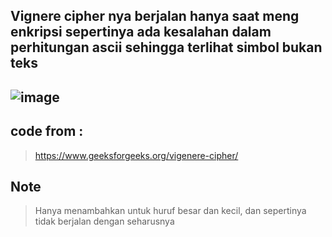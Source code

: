 ## Vignere cipher nya berjalan hanya saat meng enkripsi sepertinya ada kesalahan dalam perhitungan ascii sehingga terlihat simbol bukan teks
![image](https://user-images.githubusercontent.com/77962920/194985079-36b4557a-14eb-49ee-a87c-72a007005c93.png)
---
## code from :
> https://www.geeksforgeeks.org/vigenere-cipher/

## Note
> Hanya menambahkan untuk huruf besar dan kecil, dan sepertinya tidak berjalan dengan seharusnya
